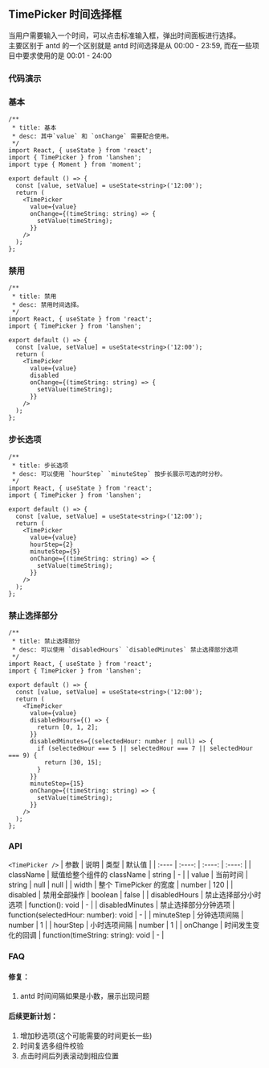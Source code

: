 ## TimePicker 时间选择框

当用户需要输入一个时间，可以点击标准输入框，弹出时间面板进行选择。  
主要区别于 antd 的一个区别就是 antd 时间选择是从 00:00 - 23:59, 而在一些项目中要求使用的是 00:01 - 24:00

### 代码演示

### 基本

```tsx
/**
 * title: 基本
 * desc: 其中`value` 和 `onChange` 需要配合使用。
 */
import React, { useState } from 'react';
import { TimePicker } from 'lanshen';
import type { Moment } from 'moment';

export default () => {
  const [value, setValue] = useState<string>('12:00');
  return (
    <TimePicker
      value={value}
      onChange={(timeString: string) => {
        setValue(timeString);
      }}
    />
  );
};
```

### 禁用

```tsx
/**
 * title: 禁用
 * desc: 禁用时间选择。
 */
import React, { useState } from 'react';
import { TimePicker } from 'lanshen';

export default () => {
  const [value, setValue] = useState<string>('12:00');
  return (
    <TimePicker
      value={value}
      disabled
      onChange={(timeString: string) => {
        setValue(timeString);
      }}
    />
  );
};
```

### 步长选项

```tsx
/**
 * title: 步长选项
 * desc: 可以使用 `hourStep` `minuteStep` 按步长展示可选的时分秒。
 */
import React, { useState } from 'react';
import { TimePicker } from 'lanshen';

export default () => {
  const [value, setValue] = useState<string>('12:00');
  return (
    <TimePicker
      value={value}
      hourStep={2}
      minuteStep={5}
      onChange={(timeString: string) => {
        setValue(timeString);
      }}
    />
  );
};
```

### 禁止选择部分

```tsx
/**
 * title: 禁止选择部分
 * desc: 可以使用 `disabledHours` `disabledMinutes` 禁止选择部分选项
 */
import React, { useState } from 'react';
import { TimePicker } from 'lanshen';

export default () => {
  const [value, setValue] = useState<string>('12:00');
  return (
    <TimePicker
      value={value}
      disabledHours={() => {
        return [0, 1, 2];
      }}
      disabledMinutes={(selectedHour: number | null) => {
        if (selectedHour === 5 || selectedHour === 7 || selectedHour === 9) {
          return [30, 15];
        }
      }}
      minuteStep={15}
      onChange={(timeString: string) => {
        setValue(timeString);
      }}
    />
  );
};
```

### API

`<TimePicker />`
| 参数 | 说明 | 类型 | 默认值 |
| :---- | :----: | :----: | :----: |
| className | 赋值给整个组件的 className | string | - |
| value | 当前时间 | string | null | null |
| width | 整个 TimePicker 的宽度 | number | 120 |
| disabled | 禁用全部操作 | boolean | false |
| disabledHours | 禁止选择部分小时选项 | function(): void | - |
| disabledMinutes | 禁止选择部分分钟选项 | function(selectedHour: number): void | - |
| minuteStep | 分钟选项间隔 | number | 1 |
| hourStep | 小时选项间隔 | number | 1 |
| onChange | 时间发生变化的回调 | function(timeString: string): void | - |

### FAQ

#### 修复：

1. antd 时间间隔如果是小数，展示出现问题

#### 后续更新计划：

1. 增加秒选项(这个可能需要的时间更长一些)
2. 时间复选多组件校验
3. 点击时间后列表滚动到相应位置
